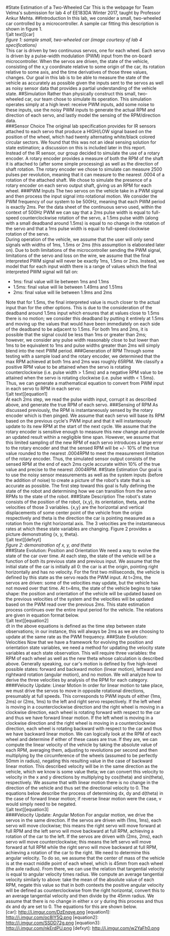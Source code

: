 #State Estimation of a Two-Wheeled Car
This is the webpage for Team Velma's submission for lab 4 of EE183DA Winter 2017, taught by Professor Ankur Mehta.
##Introduction
In this lab, we consider a small, two-wheeled car controlled by a microcontroller.  A sample car fitting this description is shown in figure 1.<br>
![alt text][car]<br>
*figure 1: sample small, two-wheeled car (image courtesy of lab 4 specifications)*<br>
This car is driven by two continuous servos, one for each wheel.  Each servo is driven by a pulse-width modulation (PWM) input from the on-board microcontroller.  When the servos are driven, the state of the vehicle, consisting of the x,y coordinate relative to some origin of the car, its rotation relative to some axis, and the time derivatives of those three values, changes.  Our goal in this lab is to be able to measure the state of the vehicle as accurately as possible given the inputs sent to the servos as well as noisy sensor data that provides a partial understanding of the vehicle state.
##Simulation
Rather than physically construct this small, two-wheeled car, our team chose to simulate its operation.  This simulation operates simply at a high level: receive PWM inputs, add some noise to these inputs, use the noisy PWM inputs to generate the actual RPM and direction of each servo, and lastly model the sensing of the RPM/direction data.  
###Sensor Choice
The original lab specification provides for IR sensors attached to each servo that produce a HIGH/LOW signal based on the position of the wheel, which had twenty alternating white/black colored circular sectors.  We found that this was not an ideal sensing solution for state estimation; a discussion on this is included later in this report.<br>
Instead of the IR sensor, our group decided to simulate the use of a rotary encoder.  A rotary encoder provides a measure of both the RPM of the shaft it is attached to (after some simple processing) as well as the direction of shaft rotation.  The rotary encoder we chose to simulate can measure 2500 pulses per revolution, meaning that it can measure to the nearest .0004 of a rotation of the attached shaft.  We chose to simulate the presence of a rotary encoder on each servo output shaft, giving us an RPM for each wheel.
###PWM Inputs
The two servos on the vehicle take in a PWM signal and then process the input signal into rotational motion.  We consider the PWM frequency of our system to be 500Hz, meaning that each PWM period is exactly 2ms.  Per the data sheet of the continuous servo used, within the context of 500Hz PWM we can say that a 2ms pulse width is equal to full-speed counterclockwise rotation of the servo, a 1.5ms pulse width (along with a small deadband around 1.5ms) is equal to no change in the rotation of the servo and that a 1ms pulse width is equal to full-speed clockwise rotation of the servo.<br>
During operation of the vehicle, we assume that the user will only send signals with widths of 1ms, 1.5ms or 2ms (this assumption is elaborated later on).  Due to both limitations of the microcontroller sending the PWM signal, limitations of the servo and loss on the wire, we assume that the final interpreted PWM signal will never be exactly 1ms, 1.5ms or 2ms.  Instead, we model that for each input width there is a range of values which the final interpreted PWM signal will fall on:<br>
+ 1ms: final value will lie between 1ms and 1.1ms 
+ 1.5ms: final value will lie between 1.49ms and 1.51ms
+ 2ms: final value will lie between 1.9ms and 2ms

Note that for 1.5ms, the final interpreted value is much closer to the actual input than for the other options.  This is due to the consideration of the deadband around 1.5ms input which ensures that at values close to 1.5ms there is no motion; we consider this deadband by putting it entirely at 1.5ms and moving up the values that would have been immediately on each side of the deadband to be adjacent to 1.5ms.  For both 1ms and 2ms, it is possible that the signal could be less than 1ms or greater than 2ms; however, we consider any pulse width reasonably close to but lower than 1ms to be equivalent to 1ms and pulse widths greater than 2ms will simply blend into the next PWM period.
###Generation of RPM
Through some testing with a sample load and the rotary encoder, we determined that the max RPM achieved at both 1ms and 2ms was roughly 65RPM.  We classify a positive RPM value to be attained when the servo is rotating counterclockwise (i.e. pulse width > 1.5ms) and a negative RPM value to be attained when the servo is rotating clockwise (i.e. pulse width < 1.5ms).  Thus, we can generate a mathematical equation to convert from PWM input in each servo to RPM in each servo:<br>
![alt text][equation1]<br>
At each 2ms step, we read the pulse width input, corrupt it as described above, and generate the true RPM of each servo. 
###Sensing of RPM
As discussed previously, the RPM is instantaneously sensed by the rotary encoder which is then pinged.  We assume that each servo will base its RPM based on the previous cycle's PWM input and that it will instanteously update to its new RPM at the start of the next cycle.  We assume that the rotary encoder is sensitive enough to measure this new change and provide an updated result within a negligible time span.  However, we assume that this limited sampling of the new RPM of each servo introduces a large error to the rotary encoder and that the sensed RPM will be +/- 10% of the true value rounded to the nearest .0004RPM to meet the measurement limitation of the rotary encoder.  Thus, the simulated sensor output consists of the sensed RPM at the end of each 2ms cycle accurate within 10% of the true value and precise to the nearest .0004RPM.
##State Estimation
Our goal is to use the noisy sensor measurements as well as the system inputs (before the addition of noise) to create a picture of the robot's state that is as accurate as possible.  The first step toward this goal is fully defining the state of the robot and determining how we can transition from the servo RPMs to the state of the robot.
###State Description
The robot's state consists of the position of the robot, {x,y}, its orientation, theta, and the velocities of those 3 variables.  {x,y} are the horizontal and vertical displacements of some center point of the vehicle from the origin respectively and theta is the direction the car is pointing measured as a rotation from the right horizontal axis.  The 3 velocities are the instantaneous rates at which these state variables are changing.  Figure 2 provides a picture demonstrating {x, y, theta}.<br>
![alt text][defxyt]<br>
*figure 2: demonstration of x, y, and theta*<br>
###State Evolution: Position and Orientation
We need a way to evolve the state of the car over time.  At each step, the state of the vehicle will be a function of both its previous state and previous input.  We assume that the initial state of the car is initially all 0: the car is at the origin, pointing right horizontally and has no velocity.  For the first two milliseconds, the vehicle is defined by this state as the servo reads the PWM input.  At t=2ms, the servos are driven: some of the velocities may update, but the vehicle has not moved over that time.  At t=4ms, the state of the vehicle begins to take shape: the position and orientation of the vehicle will be updated based on the previous velocities of the system and the velocities will be updated based on the PWM read over the previous 2ms.  This state estimation process continues over the entire input period for the vehicle.  The relations are given in equation format below.<br>
![alt text][equation2]<br>
dt in the above equations is defined as the time step between state observations; in our instance, this will always be 2ms as we are choosing to update at the same rate as the PWM frequency.
###State Evolution: Velocities
Now that we have a framework for evolving the position and orientation state variables, we need a method for updating the velocity state variables at each state observation.  This will require three variables: the RPM of each wheel as well as the new theta whose calculation is described above.  Generally speaking, our car's motion is defined by five high-level possible states: forward and  backward motion (linear motion), leftward and rightward rotation (angular motion), and no motion.  We will analyze how to derive the three velocities by analysis of the RPM for each category.
####Velocity Update: Linear Motion
In order for linear motion to take place, we must drive the servos to move in opposite rotational directions, presumably at full speeds.  This corresponds to PWM inputs of either (1ms, 2ms) or (2ms, 1ms) to the left and right servo respectively.  If the left wheel is moving in a counterclockwise direction and the right wheel is moving in a clockwise direction, each wheel is rotating forward with respect to the car and thus we have forward linear motion.  If the left wheel is moving in a clockwise direction and the right wheel is moving in a counterclockwise direction, each wheel is rotating backward with respect to the car and thus we have backward linear motion.  We can logically look at the RPM of each wheel and determine if either of these cases are true.  If they are, we can compute the linear velocity of the vehicle by taking the absolute value of each RPM, averaging them, adjusting to revolutions per second and then multiplying by the circumference of the wheels (assumed to be perfectly 50mm in radius), negating this resulting value in the case of backward linear motion.  This described velocity will be in the same direction as the vehicle, which we know is some value theta; we can convert this velocity to velocity in the x and y directions by multiplying by cos(theta) and sin(theta), respectively.  We assume that with linear motion there is no change in the direction of the vehicle and thus set the directional velocity to 0.  The equations below describe the process of determining dx, dy and d(theta) in the case of forward linear motion; if reverse linear motion were the case, v would simply need to be negated.<br>
![alt text][equation3]<br>
####Velocity Update: Angular Motion
For angular motion, we drive the servos in the same direction.  If the servos are driven with (1ms, 1ms), each servo will move clockwise; this means the right servo will move forward at full RPM and the left servo will move backward at full RPM, achieving a  rotation of the car to the left.  If the servos are driven with (2ms, 2ms), each servo will move counterclockwise; this means the left servo will move forward at full RPM while the right servo will move backward at full RPM, achieving a rotation of the car to the right.  We need to determine this angular velocity.  To do so, we assume that the center of mass of the vehicle is at the exact middle point of each wheel, which is 45mm from each wheel (the axle radius).  From there, we can use the relation that tangential velocity is equal to angular velocity times radius.  We compute an average tangential velocity similarly to above: take the mean of the absolute value of each RPM, negate this value so that in both contexts the positive angular velocity will be defined as counterclockwise from the right horizontal, convert this to an average tangential velocity and then divide by the 45mm radius.  We assume that there is no change in either x or y during this process and thus dx and dy are set to 0.  The equations for this are shown below.  
[car]: http://i.imgur.com/DzEnqye.png
[equation1]: http://i.imgur.com/oc8IY5Q.png
[equation2]: http://i.imgur.com/SSDD72g.png
[equation3]: http://i.imgur.com/nkErdPU.png
[defxyt]: http://i.imgur.com/w2YaFh0.png

